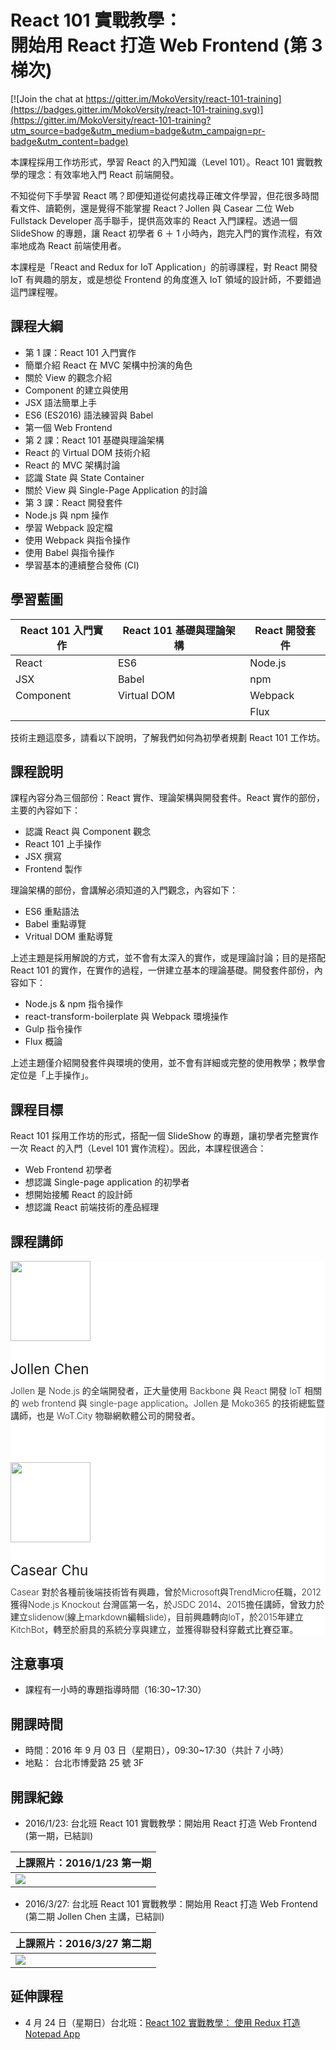 
<h1 class="hide">React 101 實戰教學：<br />開始用 React 打造 Web Frontend (第 3 梯次)</h1>

[![Join the chat at https://gitter.im/MokoVersity/react-101-training](https://badges.gitter.im/MokoVersity/react-101-training.svg)](https://gitter.im/MokoVersity/react-101-training?utm_source=badge&utm_medium=badge&utm_campaign=pr-badge&utm_content=badge)

本課程採用工作坊形式，學習 React 的入門知識（Level 101）。React 101 實戰教學的理念：有效率地入門 React 前端開發。

不知從何下手學習 React 嗎？即便知道從何處找尋正確文件學習，但花很多時間看文件、讀範例，還是覺得不能掌握 React？Jollen 與 Casear 二位 Web Fullstack Developer 高手聯手，提供高效率的 React 入門課程。透過一個 SlideShow 的專題，讓 React 初學者 6 ＋ 1 小時內，跑完入門的實作流程，有效率地成為 React 前端使用者。

本課程是「React and Redux for IoT Application」的前導課程，對 React 開發 IoT 有興趣的朋友，或是想從 Frontend 的角度進入 IoT 領域的設計師，不要錯過這門課程喔。

## 課程大綱

* 第 1 課：React 101 入門實作
 * 簡單介紹 React 在 MVC 架構中扮演的角色
 * 關於 View 的觀念介紹
 * Component 的建立與使用
 * JSX 語法簡單上手
 * ES6 (ES2016) 語法練習與 Babel
 * 第一個 Web Frontend
* 第 2 課：React 101 基礎與理論架構
 * React 的 Virtual DOM 技術介紹
 * React 的 MVC 架構討論
 * 認識 State 與 State Container
 * 關於 View 與 Single-Page Application 的討論
* 第 3 課：React 開發套件
 * Node.js 與 npm 操作
 * 學習 Webpack 設定檔
 * 使用 Webpack 與指令操作
 * 使用 Babel 與指令操作
 * 學習基本的連續整合發佈 (CI) 

## 學習藍圖

| React 101 入門實作 | React 101 基礎與理論架構  | React 開發套件 |
| ------------------ | ------------------------- | ------------- |
| React              | ES6                       | Node.js       |
| JSX                | Babel                     | npm           |
| Component          | Virtual DOM               | Webpack       |
|                    |                           | Flux          |

技術主題這麼多，請看以下說明，了解我們如何為初學者規劃 React 101 工作坊。

## 課程說明

課程內容分為三個部份：React 實作、理論架構與開發套件。React 實作的部份，主要的內容如下：

* 認識 React 與 Component 觀念
* React 101 上手操作
* JSX 撰寫
* Frontend 製作

理論架構的部份，會講解必須知道的入門觀念，內容如下：

* ES6 重點語法
* Babel 重點導覽
* Vritual DOM 重點導覽

上述主題是採用解說的方式，並不會有太深入的實作，或是理論討論；目的是搭配 React 101 的實作，在實作的過程，一併建立基本的理論基礎。開發套件部份，內容如下：

* Node.js & npm 指令操作
* react-transform-boilerplate 與 Webpack 環境操作
* Gulp 指令操作
* Flux 概論

上述主題僅介紹開發套件與環境的使用，並不會有詳細或完整的使用教學；教學會定位是「上手操作」。

## 課程目標

React 101 採用工作坊的形式，搭配一個 SlideShow 的專題，讓初學者完整實作一次 React 的入門（Level 101 實作流程）。因此，本課程很適合：

* Web Frontend 初學者
* 想認識 Single-page application 的初學者
* 想開始接觸 React 的設計師
* 想認識 React 前端技術的產品經理

## 課程講師

<section style="background: #fff;">
  <div style="padding-bottom: 0px; padding-bottom: 0px;" class="container">
    <div class="row">
      <div class="col-md-2 text-left"><img src="https://avatars1.githubusercontent.com/u/1126021?v=3&s=400" width="128" height="128" class="img-circle img-responsive"></div>
      <div class="col-md-10">
        <h3 style="font-weight: 400; font-size: 1.6em; ">Jollen Chen </h3>
        <p style="font-weight: 300; color: #222; margin-top: -12px;">Jollen 是 Node.js 的全端開發者，正大量使用 Backbone 與 React 開發 IoT 相關的 web frontend 與 single-page application。Jollen 是 Moko365 的技術總監暨講師，也是 WoT.City 物聯網軟體公司的開發者。</p>
      </div>
    </div>
    <div class="row" style="margin-top: 65px;">
      <div class="col-md-2"><img src="https://avatars0.githubusercontent.com/u/2017447?v=3&amp;s=460" width="128" height="128" class="img-circle img-responsive"></div>
      <div class="col-md-10 text-left">
        <h3 style="font-weight: 400; font-size: 1.6em; ">Casear Chu</h3>
        <p style="font-weight: 300; color: #222; margin-top: -12px;">Casear 對於各種前後端技術皆有興趣，曾於Microsoft與TrendMicro任職，2012 獲得Node.js Knockout 台灣區第一名，於JSDC 2014、2015擔任講師，曾致力於建立slidenow(線上markdown編輯slide)，目前興趣轉向IoT，於2015年建立KitchBot，轉至於廚具的系統分享與建立，並獲得聯發科穿戴式比賽亞軍。</p>
      </div>
    </div>
  </div>
</section>

## 注意事項

* 課程有一小時的專題指導時間（16:30~17:30）

## 開課時間

* 時間：2016 年 9 月 03 日（星期日），09:30~17:30（共計 7 小時）
* 地點： 台北市博愛路 25 號 3F

## 開課紀錄

* 2016/1/23: 台北班 React 101 實戰教學：開始用 React 打造 Web Frontend (第一期，已結訓)

|上課照片：2016/1/23 第一期 |
|---|
|<img src="https://cloud.githubusercontent.com/assets/5070688/13974882/d385f61a-f0ea-11e5-9811-b2364468c35a.jpg">|


* 2016/3/27: 台北班 React 101 實戰教學：開始用 React 打造 Web Frontend (第二期 Jollen Chen 主講，已結訓)

|上課照片：2016/3/27 第二期 |
|---|
|<img src="https://cloud.githubusercontent.com/assets/5070688/14104804/be6274d6-f5d9-11e5-93b4-1f50358fd426.jpg">|



## 延伸課程

* 4 月 24 日（星期日）台北班：[React 102 實戰教學： 使用 Redux 打造 Notepad App](https://www.mokoversity.com/training/React-102)
